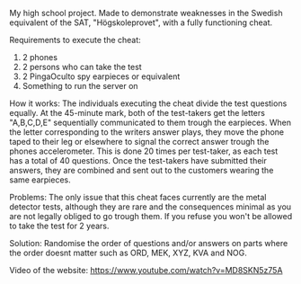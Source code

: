 My high school project. Made to demonstrate weaknesses in the Swedish equivalent of the SAT, "Högskoleprovet", with a fully functioning cheat.

Requirements to execute the cheat:

1. 2 phones
2. 2 persons who can take the test
3. 2 PingaOculto spy earpieces or equivalent
4. Something to run the server on

How it works:
The individuals executing the cheat divide the test questions equally. At the 45-minute mark, both of the test-takers get the letters "A,B,C,D,E" 
sequentially communicated to them trough the earpieces. When the letter corresponding to the writers answer plays, they move the phone taped 
to their leg or elsewhere to signal the correct answer trough the phones accelerometer. This is done 20 times per test-taker, as each test 
has a total of 40 questions. Once the test-takers have submitted their answers, they are combined and sent out to the customers wearing the 
same earpieces.

Problems:
The only issue that this cheat faces currently are the metal detector tests,
although they are rare and the consequences minimal as you are not legally obliged to go trough them.
If you refuse you won't be allowed to take the test for 2 years.

Solution:
Randomise the order of questions and/or answers on parts where the order doesnt matter such as ORD, MEK, XYZ, KVA and NOG. 

Video of the website:
https://www.youtube.com/watch?v=MD8SKN5z75A
